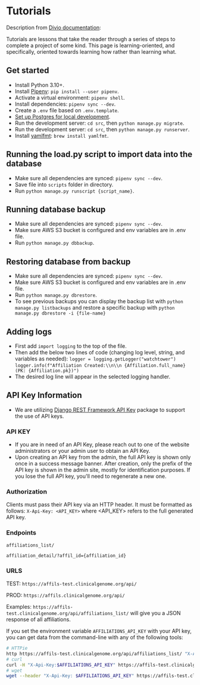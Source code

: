 # Tutorials

Description from
[Divio documentation](https://docs.divio.com/documentation-system/tutorials/):

Tutorials are lessons that take the reader through a series of steps to complete
a project of some kind. This page is learning-oriented, and specifically,
oriented towards learning how rather than learning what.

## Get started

- Install Python 3.10+.
- Install [Pipenv](https://pipenv.pypa.io/en/latest/index.html):
  `pip install --user pipenv`.
- Activate a virtual environment: `pipenv shell`.
- Install dependencies: `pipenv sync --dev`.
- Create a `.env` file based on `.env.template`.
- [Set up Postgres for local development](./howto.md#set-up-postgres-for-local-development).
- Run the development server: `cd src`, then `python manage.py migrate`.
- Run the development server: `cd src`, then `python manage.py runserver`.
- Install [yamlfmt](https://github.com/google/yamlfmt): `brew install yamlfmt`.

## Running the load.py script to import data into the database

- Make sure all dependencies are synced: `pipenv sync --dev`.
- Save file into `scripts` folder in directory.
- Run `python manage.py runscript {script_name}`.

## Running database backup

- Make sure all dependencies are synced: `pipenv sync --dev`.
- Make sure AWS S3 bucket is configured and env variables are in .env file.
- Run `python manage.py dbbackup`.

## Restoring database from backup

- Make sure all dependencies are synced: `pipenv sync --dev`.
- Make sure AWS S3 bucket is configured and env variables are in .env file.
- Run `python manage.py dbrestore`.
- To see previous backups you can display the backup list with
  `python manage.py listbackups` and restore a specific backup with
  `python manage.py dbrestore -i {file-name}`

## Adding logs

- First add `import logging` to the top of the file.
- Then add the below two lines of code (changing log level, string, and
  variables as needed): `logger = logging.getLogger("watchtower")`
  `logger.info(f"Affiliation Created:\\n\\n {Affiliation.full_name} (PK: {Affiliation.pk})")`
- The desired log line will appear in the selected logging handler.

## API Key Information

- We are utilizing
  [Django REST Framework API Key](https://florimondmanca.github.io/djangorestframework-api-key/)
  package to support the use of API keys.

### API KEY

- If you are in need of an API Key, please reach out to one of the website
  administrators or your admin user to obtain an API Key.
- Upon creating an API key from the admin, the full API key is shown only once
  in a success message banner. After creation, only the prefix of the API key is
  shown in the admin site, mostly for identification purposes. If you lose the
  full API key, you'll need to regenerate a new one.

### Authorization

Clients must pass their API key via an HTTP header. It
must be formatted as follows: `X-Api-Key: <API_KEY>` where
\<API_KEY> refers to the full generated API key.

### Endpoints
`affiliations_list/`

`affiliation_detail/?affil_id={affiliation_id}`

### URLS
TEST:
`https://affils-test.clinicalgenome.org/api/`

PROD:
`https://affils.clinicalgenome.org/api/`

Examples:
`https://affils-test.clinicalgenome.org/api/affiliations_list/` will give you a 
JSON response of all affiliations.

If you set the environment variable `AFFILIATIONS_API_KEY` with your API key, you
can get data from the command-line with any of the following tools:

```bash
# HTTPie
http https://affils-test.clinicalgenome.org/api/affiliations_list/ "X-Api-Key:$AFFILIATIONS_API_KEY"
# curl
curl -H "X-Api-Key:$AFFILIATIONS_API_KEY" https://affils-test.clinicalgenome.org/api/affiliations_list/
# wget
wget --header "X-Api-Key: $AFFILIATIONS_API_KEY" https://affils-test.clinicalgenome.org/api/affiliations_list/ -O-
```

